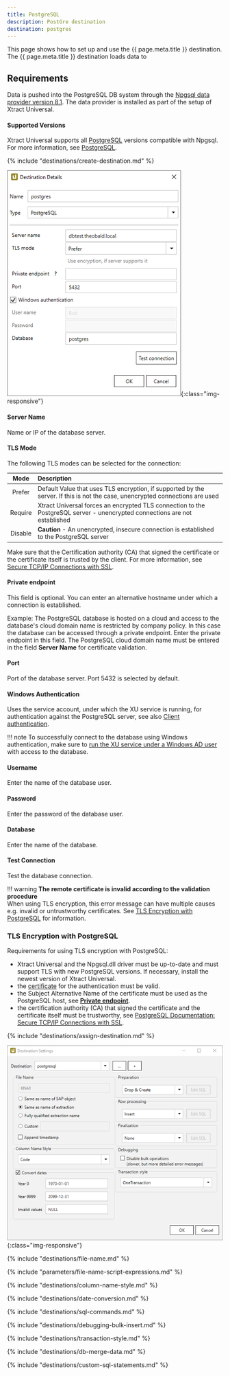 ```yaml
---
title: PostgreSQL
description: PostGre destination
destination: postgres
---
```


This page shows how to set up and use the {{ page.meta.title }} destination. 
The {{ page.meta.title }} destination loads data to

## Requirements

Data is pushed into the PostgreSQL DB system through the [Npgsql data provider version 8.1](https://www.npgsql.org/index.html). 
The data provider is installed as part of the setup of Xtract Universal.

#### Supported Versions

Xtract Universal supports all [PostgreSQL](https://www.npgsql.org/doc/compatibility.html#postgresql) versions compatible with Npgsql.
For more information, see [PostgreSQL](https://www.postgresql.org/support/versioning/).

{% include "destinations/create-destination.md" %}

![Destination-Details](../../assets/images/xu/documentation/destinations/postgres/destination-details.png){:class="img-responsive"}

#### Server Name
Name or IP of the database server.

#### TLS Mode
The following TLS modes can be selected for the connection:

|Mode|Description |
|:--:|:---|
| Prefer | Default Value that uses TLS encryption, if supported by the server. If this is not the case, unencrypted connections are used|
| Require | Xtract Universal forces an encrypted TLS connection to the PostgreSQL server - unencrypted connections are not established |
| Disable |**Caution** - An unencrypted, insecure connection is established to the PostgreSQL server |

Make sure that the Certification authority (CA) that signed the certificate or the certificate itself is trusted by the client.
For more information, see [Secure TCP/IP Connections with SSL](https://www.postgresql.org/docs/11/ssl-tcp.html).

#### Private endpoint
This field is optional. You can enter an alternative hostname under which a connection is established.

Example: The PostgreSQL database is hosted on a cloud and access to the database's cloud domain name is restricted by company policy. 
In this case the database can be accessed through a private endpoint. Enter the private endpoint in this field. 
The PostgreSQL cloud domain name must be entered in the field **Server Name** for certificate validation.

#### Port
Port of the database server. Port 5432 is selected by default.

#### Windows Authentication
Uses the service account, under which the XU service is running, for authentication against the PostgreSQL server, see also [Client authentication](https://www.postgresql.org/docs/11/client-authentication.html).

!!! note
	To successfully connect to the database using Windows authentication, make sure to [run the XU service under a Windows AD user](../setup/service-account.md) with access to the database.

#### Username
Enter the name of the database user.

#### Password
Enter the password of the database user.

#### Database
Enter the name of the database.

#### Test Connection
Test the database connection.

!!! warning
	**The remote certificate is invalid according to the validation procedure** <br>
	When using TLS encryption, this error message can have multiple causes e.g. invalid or untrustworthy certificates. 
	See [TLS Encryption with PostgreSQL](#tls-encryption-with-postresql) for information.

### TLS Encryption with PostgreSQL
Requirements for using TLS encryption with PostgreSQL:
- Xtract Universal and the Npgsql.dll driver must be up-to-date and must support TLS with new PostgreSQL versions.
If necessary, install the newest version of Xtract Universal.
- the [certificate](../access-restrictions/install-x.509-certificate.md) for the authentication must be valid.
- the Subject Alternative Name of the certificate must be used as the PostgreSQL host, see [**Private endpoint**](#destination-details).
- the certification authority (CA) that signed the certificate and the certificate itself must be trustworthy, see [PostgreSQL Documentation: Secure TCP/IP Connections with SSL](https://www.postgresql.org/docs/11/ssl-tcp.html).


{% include "destinations/assign-destination.md" %}

![Destination-settings](../../assets/images/xu/documentation/destinations/postgres/destination-settings.png){:class="img-responsive"}

{% include "destinations/file-name.md" %}

{% include "parameters/file-name-script-expressions.md" %}

{% include "destinations/column-name-style.md" %}

{% include "destinations/date-conversion.md" %}

{% include "destinations/sql-commands.md" %}

{% include "destinations/debugging-bulk-insert.md" %}

{% include "destinations/transaction-style.md" %} 

{% include "destinations/db-merge-data.md" %} 

{% include "destinations/custom-sql-statements.md" %} 